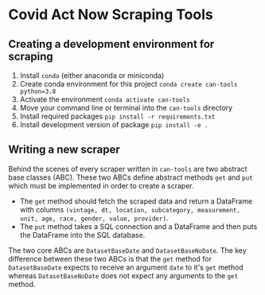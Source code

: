 # Covid Act Now Scraping Tools


## Creating a development environment for scraping

1. Install `conda` (either anaconda or miniconda)
2. Create conda environment for this project `conda create can-tools python=3.8`
3. Activate the environment `conda activate can-tools`
4. Move your command line or terminal into the `can-tools` directory
5. Install required packages `pip install -r requirements.txt`
6. Install development version of package `pip install -e .`


## Writing a new scraper

Behind the scenes of every scraper written in `can-tools` are two abstract base classes (ABC). These two ABCs define abstract methods `get` and `put` which must be implemented in order to create a scraper.

* The `get` method should fetch the scraped data and return a DataFrame with columns `(vintage, dt, location, subcategory, measurement, unit, age, race, gender, value, provider)`.
* The `put` method takes a SQL connection and a DataFrame and then puts the DataFrame into the SQL database.

The two core ABCs are `DatasetBaseDate` and `DatasetBaseNoDate`. The key difference between these two ABCs is that the `get` method for `DatasetBaseDate` expects to receive an argument `date` to it's `get` method whereas `DatasetBaseNoDate` does not expect any arguments to the `get` method.

